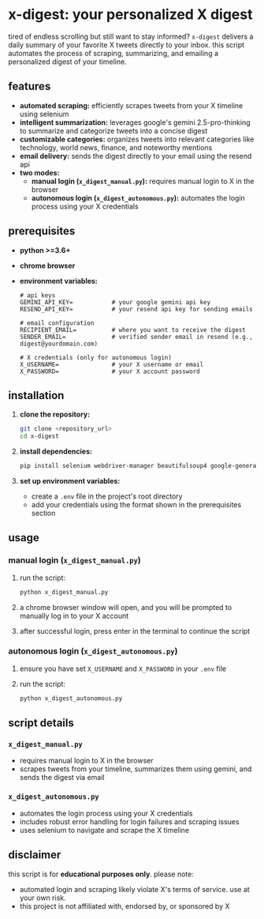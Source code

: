 # x-digest: your personalized X digest

tired of endless scrolling but still want to stay informed? `x-digest` delivers a daily summary of your favorite X tweets directly to your inbox. this script automates the process of scraping, summarizing, and emailing a personalized digest of your timeline.

## features

- **automated scraping:** efficiently scrapes tweets from your X timeline using selenium
- **intelligent summarization:** leverages google's gemini 2.5-pro-thinking to summarize and categorize tweets into a concise digest
- **customizable categories:** organizes tweets into relevant categories like technology, world news, finance, and noteworthy mentions
- **email delivery:** sends the digest directly to your email using the resend api
- **two modes:**
  - **manual login (`x_digest_manual.py`):** requires manual login to X in the browser
  - **autonomous login (`x_digest_autonomous.py`):** automates the login process using your X credentials

## prerequisites

- **python >=3.6+**
- **chrome browser**
- **environment variables:**

  ```plaintext
  # api keys
  GEMINI_API_KEY=           # your google gemini api key
  RESEND_API_KEY=           # your resend api key for sending emails

  # email configuration
  RECIPIENT_EMAIL=          # where you want to receive the digest
  SENDER_EMAIL=             # verified sender email in resend (e.g., digest@yourdomain.com)

  # X credentials (only for autonomous login)
  X_USERNAME=               # your X username or email
  X_PASSWORD=               # your X account password
  ```

## installation

1.  **clone the repository:**

    ```bash
    git clone <repository_url>
    cd x-digest
    ```

2.  **install dependencies:**

    ```bash
    pip install selenium webdriver-manager beautifulsoup4 google-generativeai python-dotenv resend
    ```

3.  **set up environment variables:**
    - create a `.env` file in the project's root directory
    - add your credentials using the format shown in the prerequisites section

## usage

### manual login (`x_digest_manual.py`)

1.  run the script:

    ```bash
    python x_digest_manual.py
    ```

2.  a chrome browser window will open, and you will be prompted to manually log in to your X account
3.  after successful login, press enter in the terminal to continue the script

### autonomous login (`x_digest_autonomous.py`)

1.  ensure you have set `X_USERNAME` and `X_PASSWORD` in your `.env` file
2.  run the script:

    ```bash
    python x_digest_autonomous.py
    ```

## script details

### `x_digest_manual.py`

- requires manual login to X in the browser
- scrapes tweets from your timeline, summarizes them using gemini, and sends the digest via email

### `x_digest_autonomous.py`

- automates the login process using your X credentials
- includes robust error handling for login failures and scraping issues
- uses selenium to navigate and scrape the X timeline

## disclaimer

this script is for **educational purposes only**. please note:

- automated login and scraping likely violate X's terms of service. use at your own risk.
- this project is not affiliated with, endorsed by, or sponsored by X
